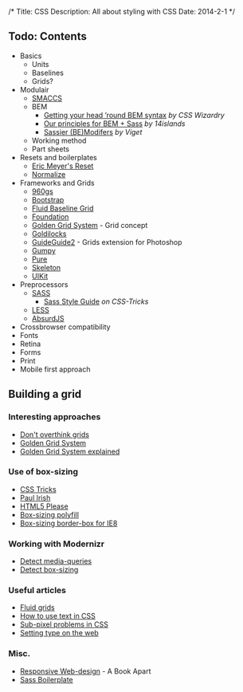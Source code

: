 /*
Title: CSS
Description: All about styling with CSS
Date: 2014-2-1
*/


## Todo: Contents


- Basics
	- Units
	- Baselines
	- Grids?
- Modulair
	- [SMACCS](http://smacss.com/)
	- BEM
		- [Getting your head ’round BEM syntax](http://csswizardry.com/2013/01/mindbemding-getting-your-head-round-bem-syntax/) *by CSS Wizardry*
		- [Our principles for BEM + Sass](http://blog.14islands.com/post/70395374262/our-principles-for-bem-sass) *by 14islands*
		- [Sassier (BE)Modifers](http://viget.com/extend/bem-sass-modifiers) *by Viget*
	- Working method
	- Part sheets
- Resets and boilerplates
	- [Eric Meyer's Reset](http://meyerweb.com/eric/tools/css/reset/)
	- [Normalize](http://necolas.github.io/normalize.css/)
- Frameworks and Grids
	- [960gs](http://960.gs/)
	- [Bootstrap](http://getbootstrap.com/)
	- [Fluid Baseline Grid](http://fluidbaselinegrid.com/)
	- [Foundation](http://foundation.zurb.com/)
	- [Golden Grid System](http://goldengridsystem.com/) - Grid concept
	- [Goldilocks](http://goldilocksapproach.com/)
	- [GuideGuide2](http://guideguide.me/) - Grids extension for Photoshop
	- [Gumpy](http://gumbyframework.com/)
	- [Pure](http://purecss.io/)
	- [Skeleton](http://www.getskeleton.com/)
	- [UIKit](http://www.getuikit.com/)
- Preprocessors
	- [SASS](http://sass-lang.com/)
		- [Sass Style Guide](http://css-tricks.com/sass-style-guide/) *on CSS-Tricks*
	- [LESS](http://www.lesscss.org/)
	- [AbsurdJS](http://krasimir.github.io/absurd/)
- Crossbrowser compatibility
- Fonts
- Retina
- Forms
- Print
- Mobile first approach


## Building a grid

### Interesting approaches

- [Don't overthink grids](http://css-tricks.com/dont-overthink-it-grids/)
- [Golden Grid System](http://goldengridsystem.com/)
- [Golden Grid System explained](http://seangoresht.com/index.php/tutorials/item/the-golden-gridlet-system-ggs-explained)

### Use of box-sizing

- [CSS Tricks](http://css-tricks.com/box-sizing/)
- [Paul Irish](http://www.paulirish.com/2012/box-sizing-border-box-ftw/)
- [HTML5 Please](http://html5please.com/#box-sizing)
- [Box-sizing polyfill](https://github.com/Schepp/box-sizing-polyfill)
- [Box-sizing border-box for IE8](http://stackoverflow.com/questions/11608291/box-sizing-border-box-for-ie8)

### Working with Modernizr

- [Detect media-queries](http://stackoverflow.com/questions/7460670/how-to-detect-if-media-queries-are-present-using-modernizr)
- [Detect box-sizing](http://modernizr.com/download/#-shiv-mq-cssclasses-teststyles-testallprops-css_boxsizing-load)

### Useful articles

- [Fluid grids](http://alistapart.com/article/fluidgrids)
- [How to use text in CSS](http://alistapart.com/article/howtosizetextincss)
- [Sub-pixel problems in CSS](http://ejohn.org/blog/sub-pixel-problems-in-css/)
- [Setting type on the web](http://alistapart.com/article/settingtypeontheweb)

### Misc.

- [Responsive Web-design](http://www.abookapart.com/products/responsive-web-design) - A Book Apart
- [Sass Boilerplate](https://github.com/srsgores/sass-boilerplate/)

